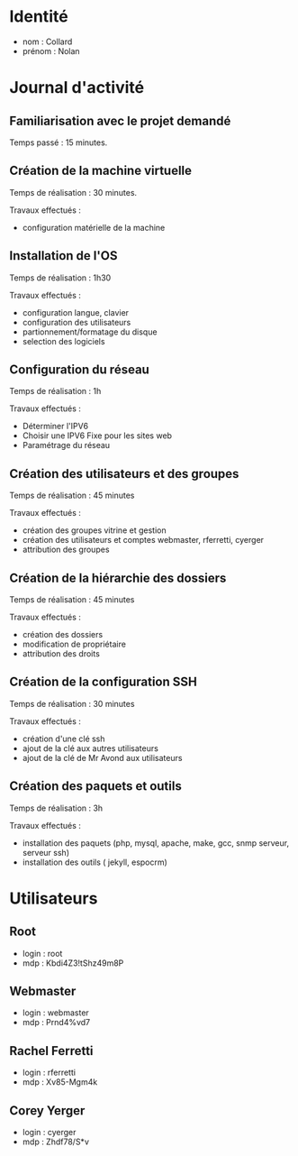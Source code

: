 # Identité
- nom : Collard
- prénom : Nolan

# Journal d'activité
## Familiarisation avec le projet demandé
Temps passé : 15 minutes.

## Création de la machine virtuelle
Temps de réalisation : 30 minutes.

Travaux effectués :
- configuration matérielle de la machine

## Installation de l'OS
Temps de réalisation : 1h30

Travaux effectués :
- configuration langue, clavier
- configuration des utilisateurs
- partionnement/formatage du disque
- selection des logiciels

## Configuration du réseau
Temps de réalisation : 1h

Travaux effectués :
- Déterminer l'IPV6
- Choisir une IPV6 Fixe pour les sites web
- Paramétrage du réseau

## Création des utilisateurs et des groupes
Temps de réalisation : 45 minutes

Travaux effectués :
- création des groupes vitrine et gestion
- création des utilisateurs et comptes webmaster, rferretti, cyerger
- attribution des groupes

## Création de la hiérarchie des dossiers
Temps de réalisation : 45 minutes

Travaux effectués :
- création des dossiers
- modification de propriétaire
- attribution des droits

## Création de la configuration SSH
Temps de réalisation : 30 minutes

Travaux effectués :
- création d'une clé ssh
- ajout de la clé aux autres utilisateurs
- ajout de la clé de Mr Avond aux utilisateurs

## Création des paquets et outils
Temps de réalisation : 3h

Travaux effectués :
- installation des paquets (php, mysql, apache, make, gcc, snmp serveur, serveur ssh)
- installation des outils ( jekyll, espocrm)

# Utilisateurs
## Root
- login : root
- mdp : Kbdi4Z3!tShz49m8P

## Webmaster
- login : webmaster
- mdp : Prnd4%vd7

## Rachel Ferretti
- login : rferretti
- mdp : Xv85-Mgm4k

## Corey Yerger
- login : cyerger
- mdp : Zhdf78/S*v
